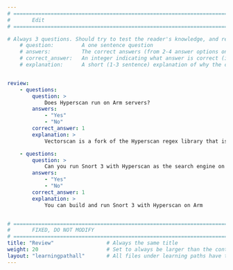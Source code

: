 ```yaml
---
# ================================================================================
#       Edit
# ================================================================================

# Always 3 questions. Should try to test the reader's knowledge, and reinforce the key points you want them to remember.
    # question:         A one sentence question
    # answers:          The correct answers (from 2-4 answer options only). Should be surrounded by quotes.
    # correct_answer:   An integer indicating what answer is correct (index starts from 0)
    # explanation:      A short (1-3 sentence) explanation of why the correct answer is correct. Can add aditional context if desired


review:
    - questions:
        question: >
            Does Hyperscan run on Arm servers?
        answers:
            - "Yes"
            - "No"
        correct_answer: 1                    
        explanation: >
            Vectorscan is a fork of the Hyperscan regex library that is fully supported on the Arm architecture

    - questions:
        question: >
            Can you run Snort 3 with Hyperscan as the search engine on an Arm machine?
        answers:
            - "Yes"
            - "No"
        correct_answer: 1                     
        explanation: >
            You can build and run Snort 3 with Hyperscan on Arm


# ================================================================================
#       FIXED, DO NOT MODIFY
# ================================================================================
title: "Review"                 # Always the same title
weight: 20                      # Set to always be larger than the content in this path
layout: "learningpathall"       # All files under learning paths have this same wrapper
---
```

